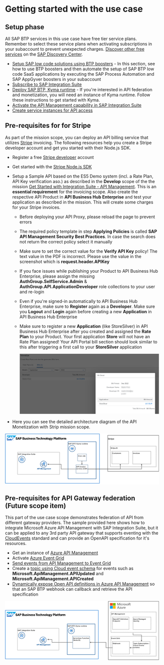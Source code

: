 # Getting started with the use case

## Setup phase
All SAP BTP services in this use case have free tier service plans. Remember to select these service plans when activating subscriptions in your subaccount to prevent unexpected charges. [Discover other free services](https://help.sap.com/docs/BTP/65de2977205c403bbc107264b8eccf4b/524e1081d8dc4b0f9d055a6bec383ec3.html) on the [SAP Discovery Center](https://discovery-center.cloud.sap/#/viewServices?provider=all&regions=all&category=freetierservices).

* [Setup SAP low code solutions using BTP boosters](https://github.com/SAP-docs/btp-cloud-platform/blob/main/docs/30-development/boosters-fb1b561.md) - In this section, see how to use BTP boosters and then automate the setup of SAP BTP low code SaaS applications by executing the SAP Process Automation and SAP AppGyver boosters in your subaccount
* [Subscribe to SAP Integration Suite](./01-02-Subscribe-Integration-Suite.md)
* [Deploy SAP BTP, Kyma runtime](https://github.com/SAP-docs/btp-cloud-platform/blob/main/docs/50-administration-and-ops/create-the-kyma-environment-instance-09dd313.md) - If you're interested in API federation and monetization, you will need an instance of Kyma runtime. Follow these instructions to get started with Kyma.
* [Activate the API Management capability in SAP Integration Suite](01-04-Activate-API-Management.md)
* [Create service instances for API access](01-05-Create-service-instances.md) 

## Pre-requisites for for Stripe
As part of the mission scope, you can deploy an API billing service that utilizes [Stripe](https://stripe.com) invoicing. The following resources help you create a Stripe developer account and get you started with their Node.js SDK.
  * Register a free [Stripe developer](https://dashboard.stripe.com/register) account
  * Get started with the [Stripe Node.js SDK](https://stripe.com/docs/development/quickstart/node)
  * Setup a Sample API based on the ES5 Demo system (incl. a Rate Plan, API Key verification aso.) as described in the **Develop** scope of the the mission [Get Started with Integration Suite - API Management](https://discovery-center.cloud.sap/missiondetail/3062/3072/). This is an **essential requirement** for the invoicing scope. Also create the respective API Product in **API Business Hub Enterprise** and test your application as described in the mission. This will create some charges for your Stripe invoices.
    - Before deploying your API Proxy, please reload the page to prevent errors
    - The required policy template in step **Applying Policies** is called **SAP API Management Security Best Practices**. In case the search does not return the correct policy select it manually
    - Make sure to set the correct value for the **Verify API Key** policy! The text value in the PDF is incorrect. Please use the value in the screenshot which is **request.header.APIKey** 
    - If you face issues while publishing your Product to API Business Hub Enterprise, please assign the missing **AuthGroup.SelfService.Admin** & **AuthGroup.API.ApplicationDeveloper** role collections to your user and re-login
    - Even if you're signed-in automatically to API Business Hub Enterprise, make sure to **Register** again as a **Developer**. Make sure you **Logout** and **Login** again before creating a new **Application** in API Business Hub Enterprise
    - Make sure to register a new **Application** (like StoreSilver) in API Business Hub Enterprise after you created and assigned the **Rate Plan** to your Product. Your first application **Store** will not have an Rate Plan assigned! Your API Portal bill section should look similar to this after triggering a first call to your **StoreSilver** application 

      ![API_Bill](./img/API_Portal_Bill.png)

  * Here you can see the detailed architecture diagram of the API Monetization with Strip mission scope. 

  ![API Monetization with Stripe - Solution Diagram](../images/api_monetization_solution_diagram.png)

## Pre-requisites for API Gateway federation (Future scope item)
This part of the use case scope demonstrates federation of API from different gateway providers. The sample provided here shows how to integrate Microsoft Azure API Management with SAP Integration Suite, but it can be applied to any 3rd party API gateway that supports eventing with the [CloudEvents](https://cloudevents.io/) standard and can provide an OpenAPI specification for it's resources.
  * Get an instance of [Azure API Management](https://docs.microsoft.com/en-us/azure/api-management/get-started-create-service-instance)
  * Activate [Azure Event Grid](https://docs.microsoft.com/en-us/azure/event-grid/)
  * [Send events from API Management to Event Grid](https://docs.microsoft.com/en-us/azure/api-management/how-to-event-grid)
  * Create a [topic using Cloud event schema](https://docs.microsoft.com/en-us/azure/event-grid/event-schema-api-management?tabs=cloud-event-schema) for events such as **Microsoft.ApiManagement.APIUpdated** and **Microsoft.ApiManagement.APICreated**
  * [Dynamically expose Open API definitions in Azure API Management](https://yourazurecoach.com/2021/12/21/dynamically-expose-open-api-definitions-in-azure-api-management/) so that an SAP BTP webhook can callback and retrieve the API specification

  ![API Gateway Federation - Solution Diagram](../images/api_federation_solution_diagram.png)
